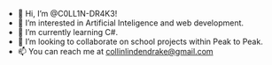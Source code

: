 - 👋 Hi, I’m @C0LL1N-DR4K3!
- 👀 I’m interested in Artificial Inteligence and web development.
- 🌱 I’m currently learning C#.
- 💞️ I’m looking to collaborate on school projects within Peak to Peak.
- 📫 You can reach me at collinlindendrake@gmail.com
